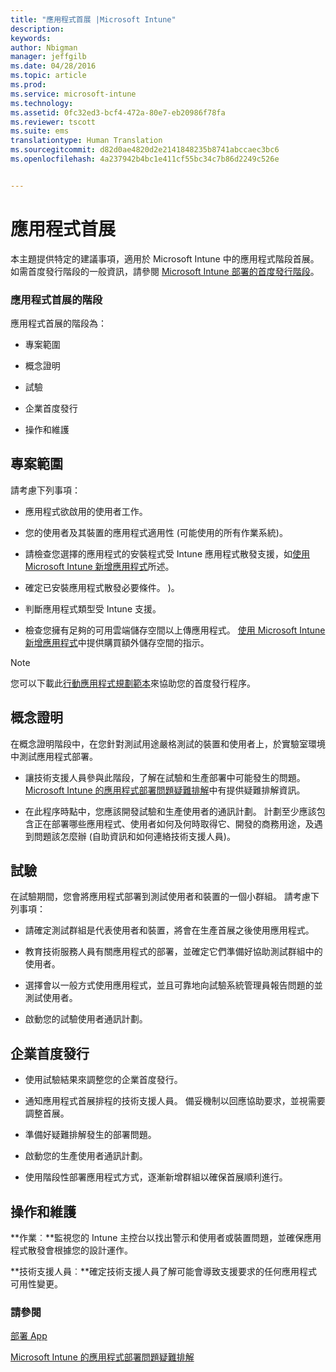 ```yaml
---
title: "應用程式首展 |Microsoft Intune"
description: 
keywords: 
author: Nbigman
manager: jeffgilb
ms.date: 04/28/2016
ms.topic: article
ms.prod: 
ms.service: microsoft-intune
ms.technology: 
ms.assetid: 0fc32ed3-bcf4-472a-80e7-eb20986f78fa
ms.reviewer: tscott
ms.suite: ems
translationtype: Human Translation
ms.sourcegitcommit: d82d0ae4820d2e2141848235b8741abccaec3bc6
ms.openlocfilehash: 4a237942b4bc1e411cf55bc34c7b86d2249c526e


---
```


# 應用程式首展
本主題提供特定的建議事項，適用於 Microsoft Intune 中的應用程式階段首展。 如需首度發行階段的一般資訊，請參閱 [Microsoft Intune 部署的首度發行階段](rollout-phases-for-microsoft-intune-deployment.md)。

### 應用程式首展的階段
應用程式首展的階段為：

-   專案範圍

-   概念證明

-   試驗

-   企業首度發行

-   操作和維護

## 專案範圍
請考慮下列事項：

-   應用程式欲啟用的使用者工作。

-   您的使用者及其裝置的應用程式適用性 (可能使用的所有作業系統)。

-   請檢查您選擇的應用程式的安裝程式受 Intune 應用程式散發支援，如[使用 Microsoft Intune 新增應用程式](/intune/deploy-use/add-apps)所述。

-   確定已安裝應用程式散發必要條件。 <!---, as described in [Plan for app deployment in Microsoft Intune](plan-for-app-deployment-in-microsoft-intune.md--->)。

-   判斷應用程式類型受 Intune 支援。

-   檢查您擁有足夠的可用雲端儲存空間以上傳應用程式。 [使用 Microsoft Intune 新增應用程式](/intune/deploy-use/add-apps)中提供購買額外儲存空間的指示。

> [!NOTE]           
> 您可以下載此[行動應用程式規劃範本](https://gallery.technet.microsoft.com/Mobile-app-planning-18689d59)來協助您的首度發行程序。

## 概念證明
在概念證明階段中，在您針對測試用途嚴格測試的裝置和使用者上，於實驗室環境中測試應用程式部署。

-   讓技術支援人員參與此階段，了解在試驗和生產部署中可能發生的問題。 [Microsoft Intune 的應用程式部署問題疑難排解](/intune/troubleshoot/troubleshoot-app-deployment-problems-in-microsoft-intune)中有提供疑難排解資訊。

-   在此程序時點中，您應該開發試驗和生產使用者的通訊計劃。 計劃至少應該包含正在部署哪些應用程式、使用者如何及何時取得它、開發的商務用途，及遇到問題該怎麼辦 (自助資訊和如何連絡技術支援人員)。

## 試驗
在試驗期間，您會將應用程式部署到測試使用者和裝置的一個小群組。 請考慮下列事項：

-   請確定測試群組是代表使用者和裝置，將會在生產首展之後使用應用程式。

-   教育技術服務人員有關應用程式的部署，並確定它們準備好協助測試群組中的使用者。

-   選擇會以一般方式使用應用程式，並且可靠地向試驗系統管理員報告問題的並測試使用者。

-   啟動您的試驗使用者通訊計劃。

## 企業首度發行

-   使用試驗結果來調整您的企業首度發行。

-   通知應用程式首展排程的技術支援人員。 備妥機制以回應協助要求，並視需要調整首展。

-   準備好疑難排解發生的部署問題。

-   啟動您的生產使用者通訊計劃。

-   使用階段性部署應用程式方式，逐漸新增群組以確保首展順利進行。

## 操作和維護
**作業︰**監視您的 Intune 主控台以找出警示和使用者或裝置問題，並確保應用程式散發會根據您的設計運作。

**技術支援人員︰**確定技術支援人員了解可能會導致支援要求的任何應用程式可用性變更。

### 請參閱
[部署 App](/intune/deploy-use/deploy-apps)

[Microsoft Intune 的應用程式部署問題疑難排解](/intune/troubleshoot/troubleshoot-app-deployment-problems-in-microsoft-intune)



<!--HONumber=Jun16_HO4-->


